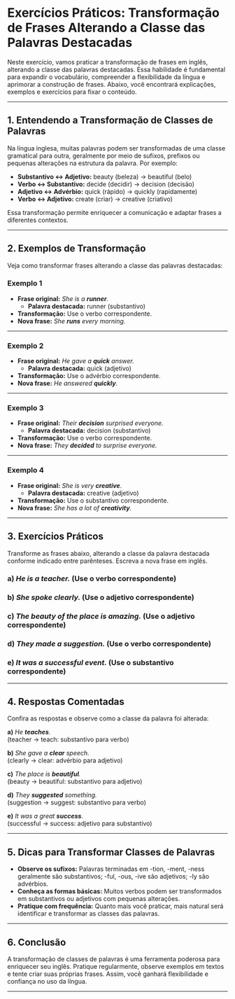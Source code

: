 
# Exercícios Práticos: Transformação de Frases Alterando a Classe das Palavras Destacadas

Neste exercício, vamos praticar a transformação de frases em inglês, alterando a classe das palavras destacadas. Essa habilidade é fundamental para expandir o vocabulário, compreender a flexibilidade da língua e aprimorar a construção de frases. Abaixo, você encontrará explicações, exemplos e exercícios para fixar o conteúdo.

---

## 1. Entendendo a Transformação de Classes de Palavras

Na língua inglesa, muitas palavras podem ser transformadas de uma classe gramatical para outra, geralmente por meio de sufixos, prefixos ou pequenas alterações na estrutura da palavra. Por exemplo:

- **Substantivo ↔ Adjetivo:** beauty (beleza) → beautiful (belo)
- **Verbo ↔ Substantivo:** decide (decidir) → decision (decisão)
- **Adjetivo ↔ Advérbio:** quick (rápido) → quickly (rapidamente)
- **Verbo ↔ Adjetivo:** create (criar) → creative (criativo)

Essa transformação permite enriquecer a comunicação e adaptar frases a diferentes contextos.

---

## 2. Exemplos de Transformação

Veja como transformar frases alterando a classe das palavras destacadas:

### Exemplo 1

- **Frase original:** _She is a **runner**._
  - **Palavra destacada:** runner (substantivo)
- **Transformação:** Use o verbo correspondente.
- **Nova frase:** _She **runs** every morning._

---

### Exemplo 2

- **Frase original:** _He gave a **quick** answer._
  - **Palavra destacada:** quick (adjetivo)
- **Transformação:** Use o advérbio correspondente.
- **Nova frase:** _He answered **quickly**._

---

### Exemplo 3

- **Frase original:** _Their **decision** surprised everyone._
  - **Palavra destacada:** decision (substantivo)
- **Transformação:** Use o verbo correspondente.
- **Nova frase:** _They **decided** to surprise everyone._

---

### Exemplo 4

- **Frase original:** _She is very **creative**._
  - **Palavra destacada:** creative (adjetivo)
- **Transformação:** Use o substantivo correspondente.
- **Nova frase:** _She has a lot of **creativity**._

---

## 3. Exercícios Práticos

Transforme as frases abaixo, alterando a classe da palavra destacada conforme indicado entre parênteses. Escreva a nova frase em inglês.

### a) _He is a **teacher**._ (Use o verbo correspondente)
### b) _She spoke **clearly**._ (Use o adjetivo correspondente)
### c) _The **beauty** of the place is amazing._ (Use o adjetivo correspondente)
### d) _They made a **suggestion**._ (Use o verbo correspondente)
### e) _It was a **successful** event._ (Use o substantivo correspondente)

---

## 4. Respostas Comentadas

Confira as respostas e observe como a classe da palavra foi alterada:

**a)** _He **teaches**._  
(teacher → teach: substantivo para verbo)

**b)** _She gave a **clear** speech._  
(clearly → clear: advérbio para adjetivo)

**c)** _The place is **beautiful**._  
(beauty → beautiful: substantivo para adjetivo)

**d)** _They **suggested** something._  
(suggestion → suggest: substantivo para verbo)

**e)** _It was a great **success**._  
(successful → success: adjetivo para substantivo)

---

## 5. Dicas para Transformar Classes de Palavras

- **Observe os sufixos:** Palavras terminadas em -tion, -ment, -ness geralmente são substantivos; -ful, -ous, -ive são adjetivos; -ly são advérbios.
- **Conheça as formas básicas:** Muitos verbos podem ser transformados em substantivos ou adjetivos com pequenas alterações.
- **Pratique com frequência:** Quanto mais você praticar, mais natural será identificar e transformar as classes das palavras.

---

## 6. Conclusão

A transformação de classes de palavras é uma ferramenta poderosa para enriquecer seu inglês. Pratique regularmente, observe exemplos em textos e tente criar suas próprias frases. Assim, você ganhará flexibilidade e confiança no uso da língua.

---
```